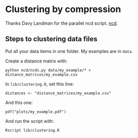 # Clustering by compression

Thanks Davy Landman for the parallel ncd script. [ncd](https://github.com/DavyLandman).

## Steps to clustering data files

Put all your data items in one folder. My examples are in `data`.

Create a distance matrix with:

    python ncd/ncds.py data/my_example/* > distance_matrices/my_example.csv

In `lib/clustering.R`, set this line:

    distances <- "distance_matrices/my_example.csv" 

And this one:

    pdf("plots/my_example.pdf")

And run the script with:

    Rscript lib/clustering.R

